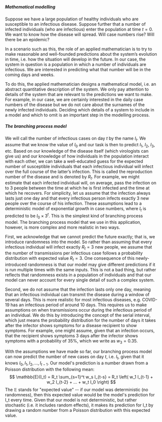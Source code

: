 ##### Mathematical modelling
Suppose we have a large population of healthy individuals who are susceptible to an infectious disease. Suppose further that a number of infected individuals (who are infectious) enter the population at time $t=0$. We want to know how the disease will spread. Will case numbers rise? Will there be an epidemic?

In a scenario such as this, the role of an applied mathematician is to try to make reasonable and well-founded predictions about the system’s evolution in time, i.e. how the situation will develop in the future. In our case, the system in question is a population in which a number of individuals are infectious. We are interested in predicting what that number will be in the coming days and weeks.

To do this, the applied mathematician designs a mathematical model, i.e. an abstract quantitative description of the system. We only pay attention to details of the system that are relevant to the predictions we want to make. For example, in our case, we are certainly interested in the daily case numbers of the disease but we do not care about the surnames of the newly infected individuals. Deciding which details of a system to include in a model and which to omit is an important step in the modelling process.

##### The branching process model
We will call the number of infectious cases on day $t$ by the name $I_t$. We assume that we know the value of $I_0$ and our task is then to predict $I_1$, $I_2$, $I_3$, etc. Based on our knowledge of the disease itself (which virologists can give us) and our knowledge of how individuals in the population interact with each other, we can take a well-educated guess for the expected number of susceptible individuals that each infectious individual will infect over the full course of the latter’s infection. This is called the reproduction number of the disease and is denoted by $R_t$. For example, we might estimate that each infected individual will, on average, pass the infection on to 3 people between the time at which he is first infected and the time at which he recovers. For simplicity, let us assume that the infection always lasts just one day and that every infectious person infects exactly 3 new people over the course of his infection. These assumptions lead to a deterministic model of exponential growth in case numbers, where $I_t$ is predicted to be $I_0 \times 3^t$. This is the simplest kind of branching process model. The branching process model that we use in this application, however, is more complex and more realistic in two ways.

First, we acknowledge that we cannot predict the future exactly; that is, we introduce randomness into the model. So rather than assuming that every infectious individual will infect exactly $R_t = 3$ new people, we assume that the number of transmissions per infectious case follows a probability distribution with expected value $R_t = 3$. One consequence of this newly-introduced randomness is that our model may give different predictions if it is run multiple times with the same inputs. This is not a bad thing, but rather reflects that randomness exists in a population of individuals and that our model can never account for every single detail of such a complex system.

Second, we do not assume that the infection lasts only one day, meaning that an infectious individual can transmit the disease during a window of several days. This is more realistic for most infectious diseases, e.g. COVID-19 has an infectious period of around 10 days. This requires us to make assumptions on when transmissions occur during the infectious period of an individual. We do this by introducing the concept of the serial interval, which just means the probability distribution for the number of days it takes after the infector shows symptoms for a disease recipient to show symptoms. For example, one might assume, given that an infection occurs, that the recipient shows symptoms 3 days after the infector shows symptoms with a probability of 35%, which we write as $w_3 = 0.35$.

With the assumptions we have made so far, our branching process model can now predict the number of new cases on day $t$, i.e. $I_t$, given that it knows $I_0, I_1, I_2, … , I_{t-1}$. Our model's prediction is a number drawn from a Poisson distribution with the following mean:
$$ \mathbb{E}(I_t) = R_t \sum_{s=1}^t w_s I_{t-s} = R_t \left( w_1 I_{t-1} + w_2 I_{t-2} + ... + w_t I_0 \right) $$
The $\mathbb{E}$ stands for "expected value" -- if our model was deterministic (no randomness), then this expected value would be the model's prediction for I_t every time. Given that our model is not deterministic, but rather stochastic (i.e. it includes random effects), it makes its prediction for I_t by drawing a random number from a Poisson distribution with this expected value.
